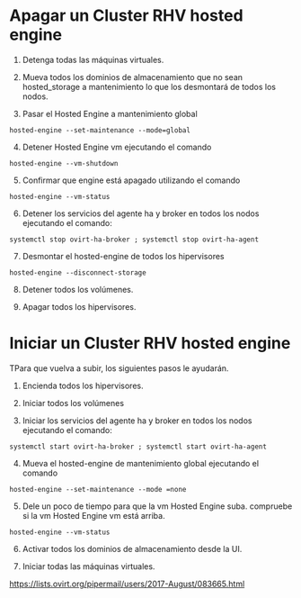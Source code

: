 # Apagar un Cluster RHV hosted engine

1) Detenga todas las máquinas virtuales.

2) Mueva todos los dominios de almacenamiento que no sean hosted_storage a mantenimiento lo que los desmontará de todos los nodos.

3) Pasar el Hosted Engine a mantenimiento global

`hosted-engine --set-maintenance --mode=global`

4) Detener Hosted Engine vm ejecutando el comando

`hosted-engine --vm-shutdown`

5) Confirmar que engine está apagado utilizando el comando

`hosted-engine --vm-status`

6) Detener los servicios del agente ha y broker en todos los nodos ejecutando el
comando:

`systemctl stop ovirt-ha-broker ; systemctl stop ovirt-ha-agent`

7) Desmontar el hosted-engine de todos los hipervisores

`hosted-engine --disconnect-storage`

8) Detener todos los volúmenes.

9) Apagar todos los hipervisores.


# Iniciar un Cluster RHV hosted engine

TPara que vuelva a subir, los siguientes pasos le ayudarán.


1) Encienda todos los hipervisores.

2) Iniciar todos los volúmenes

3) Iniciar los servicios del agente ha y broker en todos los nodos ejecutando el
comando:

`systemctl start ovirt-ha-broker ; systemctl start ovirt-ha-agent`

4) Mueva el hosted-engine de mantenimiento global ejecutando el comando

`hosted-engine --set-maintenance --mode =none`

5) Dele un poco de tiempo para que la vm Hosted Engine suba. compruebe si la vm Hosted Engine vm está arriba.

`hosted-engine --vm-status`


6) Activar todos los dominios de almacenamiento desde la UI.

7) Iniciar todas las máquinas virtuales.


https://lists.ovirt.org/pipermail/users/2017-August/083665.html
